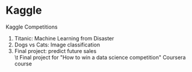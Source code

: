 # Kaggle
Kaggle Competitions
1. Titanic: Machine Learning from Disaster <br>
2. Dogs vs Cats: Image classification <br>
3. Final project: predict future sales <br>
\t Final project for "How to win a data science competition" Coursera course
